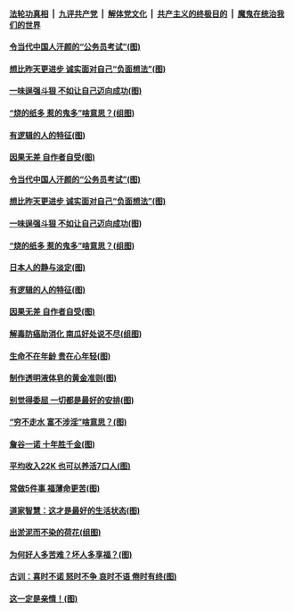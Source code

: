 ####  [法轮功真相](../../../../basic/blob/master/README.md?t=07031131) &nbsp;|&nbsp; [九评共产党](../../../../9ping.md/blob/master/README.md?t=07031131) &nbsp;|&nbsp; [解体党文化](../../../../jtdwh.md/blob/master/README.md?t=07031131)  &nbsp;|&nbsp; [共产主义的终极目的](../../../../gczydzjmd.md/blob/master/README.md?t=07031131) &nbsp;|&nbsp; [魔鬼在统治我们的世界](../../../../mgztzwmdsj.md/blob/master/README.md?t=07031131) 

#### [令当代中国人汗颜的“公务员考试”(图)](../pages/p8/938246.md?t=07031131) 

#### [想比昨天更进步 诚实面对自己“负面想法”(图)](../pages/p8/938419.md?t=07031131) 

#### [一味逞强斗狠 不如让自己迈向成功(图)](../pages/p8/937701.md?t=07031131) 

#### [“烧的纸多 惹的鬼多”啥意思？(组图)](../pages/p8/938393.md?t=07031131) 

#### [有逻辑的人的特征(图)](../pages/p8/938239.md?t=07031131) 

#### [因果无差 自作者自受(图)](../pages/p8/938272.md?t=07031131) 

#### [令当代中国人汗颜的“公务员考试”(图)](../pages/p8/938246.md?t=07031131) 

#### [想比昨天更进步 诚实面对自己“负面想法”(图)](../pages/p8/938419.md?t=07031131) 

#### [一味逞强斗狠 不如让自己迈向成功(图)](../pages/p8/937701.md?t=07031131) 

#### [“烧的纸多 惹的鬼多”啥意思？(组图)](../pages/p8/938393.md?t=07031131) 

#### [日本人的静与淡定(图)](../pages/p8/936769.md?t=07031131) 

#### [有逻辑的人的特征(图)](../pages/p8/938239.md?t=07031131) 

#### [因果无差 自作者自受(图)](../pages/p8/938272.md?t=07031131) 

#### [解毒防癌助消化 南瓜好处说不尽(组图)](../pages/p8/937975.md?t=07031131) 

#### [生命不在年龄 贵在心年轻(图)](../pages/p8/937698.md?t=07031131) 

#### [制作透明液体皂的黄金准则(图)](../pages/p8/938207.md?t=07031131) 

#### [别觉得委屈 一切都是最好的安排(图)](../pages/p8/921940.md?t=07031131) 

#### [“穷不走水 富不涉淫”啥意思？(图)](../pages/p8/938176.md?t=07031131) 

#### [詹谷一诺 十年胜千金(图)](../pages/p8/937705.md?t=07031131) 

#### [平均收入22K 也可以养活7口人(图)](../pages/p8/938104.md?t=07031131) 

#### [常做5件事 福薄命更苦(图)](../pages/p8/937990.md?t=07031131) 

#### [道家智慧：这才是最好的生活状态(图)](../pages/p8/900827.md?t=07031131) 

#### [出淤泥而不染的荷花(组图)](../pages/p8/937863.md?t=07031131) 

#### [为何好人多苦难？坏人多享福？(图)](../pages/p8/937938.md?t=07031131) 

#### [古训：喜时不诺 怒时不争 哀时不语 倦时有终(图)](../pages/p8/937482.md?t=07031131) 

#### [这一定是亲情！(图)](../pages/p8/937905.md?t=07031131) 

